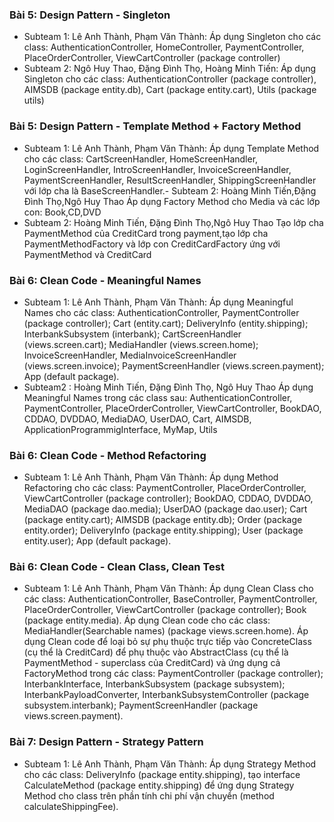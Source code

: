 ### Bài 5: Design Pattern - Singleton
- Subteam 1: Lê Anh Thành, Phạm Văn Thành:
Áp dụng Singleton cho các class: AuthenticationController, HomeController, PaymentController, PlaceOrderController, ViewCartController (package controller)
- Subteam 2: Ngô Huy Thao, Đặng Đình Thọ, Hoàng Minh Tiến:
Áp dụng Singleton cho các class: AuthenticationController (package controller), AIMSDB (package entity.db), Cart (package entity.cart), Utils (package utils)

### Bài 5: Design Pattern - Template Method + Factory Method
- Subteam 1: Lê Anh Thành, Phạm Văn Thành:
Áp dụng Template Method cho các class: CartScreenHandler, HomeScreenHandler, LoginScreenHandler, IntroScreenHandler, InvoiceScreenHandler, PaymentScreenHandler, ResultScreenHandler, ShippingScreenHandler với lớp cha là BaseScreenHandler.- Subteam 2: Hoàng Minh Tiến,Đặng Đình Thọ,Ngô Huy Thao
Áp dụng Factory Method cho Media và các lớp con: Book,CD,DVD
- Subteam 2: Hoàng Minh Tiến, Đặng Đình Thọ,Ngô Huy Thao
Tạo lớp cha PaymentMethod của CreditCard trong payment,tạo lớp cha PaymentMethodFactory và lớp con CreditCardFactory ứng với PaymentMethod và CreditCard


### Bài 6: Clean Code - Meaningful Names
- Subteam 1: Lê Anh Thành, Phạm Văn Thành:
Áp dụng Meaningful Names cho các class: AuthenticationController, PaymentController (package controller); Cart (entity.cart); DeliveryInfo (entity.shipping); InterbankSubsystem (interbank); CartScreenHandler (views.screen.cart); MediaHandler (views.screen.home); InvoiceScreenHandler, MediaInvoiceScreenHandler (views.screen.invoice); PaymentScreenHandler (views.screen.payment); App (default package).
- Subteam2 : Hoàng Minh Tiến, Đặng Đình Thọ, Ngô Huy Thao
Áp dụng Meaningful Names trong các class sau: AuthenticationController, PaymentController, PlaceOrderController, ViewCartController,
 BookDAO, CDDAO, DVDDAO, MediaDAO, UserDAO, Cart, AIMSDB, ApplicationProgrammigInterface, MyMap, Utils


### Bài 6: Clean Code - Method Refactoring
- Subteam 1: Lê Anh Thành, Phạm Văn Thành:
Áp dụng Method Refactoring cho các class: PaymentController, PlaceOrderController, ViewCartController (package controller); BookDAO, CDDAO, DVDDAO, MediaDAO (package dao.media); UserDAO (package dao.user); Cart (package entity.cart); AIMSDB (package entity.db); Order (package entity.order); DeliveryInfo (package entity.shipping); User (package entity.user); App (default package).


### Bài 6: Clean Code - Clean Class, Clean Test
- Subteam 1: Lê Anh Thành, Phạm Văn Thành:
Áp dụng Clean Class cho các class: AuthenticationController, BaseController, PaymentController, PlaceOrderController, ViewCartController (package controller); Book (package entity.media). Áp dụng Clean code cho các class: MediaHandler(Searchable names) (package views.screen.home). Áp dụng Clean code để loại bỏ sự phụ thuộc trực tiếp vào ConcreteClass (cụ thể là CreditCard) để phụ thuộc vào AbstractClass (cụ thể là PaymentMethod - superclass của CreditCard) và ứng dụng cả FactoryMethod trong các class: PaymentController (package controller); InterbankInterface, InterbankSubsystem (package subsystem); InterbankPayloadConverter, InterbankSubsystemController (package subsystem.interbank); PaymentScreenHandler (package views.screen.payment).

### Bài 7: Design Pattern - Strategy Pattern
- Subteam 1: Lê Anh Thành, Phạm Văn Thành:
Áp dụng Strategy Method cho các class: DeliveryInfo (package entity.shipping), tạo interface CalculateMethod (package entity.shipping) để ứng dụng Strategy Method cho class trên phần tính chi phí vận chuyển (method calculateShippingFee).
